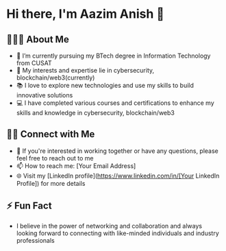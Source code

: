 
# Hi there, I'm Aazim Anish 👋

## 🧑🏽‍💻 About Me

- 🔭 I’m currently pursuing my BTech degree in Information Technology from CUSAT
- 🌱 My interests and expertise lie in cybersecurity, blockchain/web3(currently)
- 📚 I love to explore new technologies and use my skills to build innovative solutions
- 💻 I have completed various courses and certifications to enhance my skills and knowledge in cybersecurity, blockchain/web3

## 🤝🏻 Connect with Me

- 💬 If you're interested in working together or have any questions, please feel free to reach out to me
- 📫 How to reach me: [Your Email Address]
- 🌐 Visit my [LinkedIn profile](https://www.linkedin.com/in/[Your LinkedIn Profile]) for more details

## ⚡ Fun Fact

- I believe in the power of networking and collaboration and always looking forward to connecting with like-minded individuals and industry professionals



<!--
**AazimAnish/AazimAnish** is a ✨ _special_ ✨ repository because its `README.md` (this file) appears on your GitHub profile.

Here are some ideas to get you started:

- 🔭 I’m currently working on ...
- 🌱 I’m currently learning ...
- 👯 I’m looking to collaborate on ...
- 🤔 I’m looking for help with ...
- 💬 Ask me about ...
- 📫 How to reach me: ...
- 😄 Pronouns: ...
- ⚡ Fun fact: ...
-->
